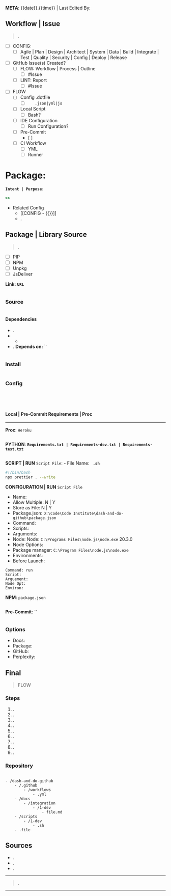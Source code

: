 **META**: {{date}}.{{time}} | Last Edited By:

## Workflow | Issue

> .

- [ ] CONFIG:
    - [ ] Agile | Plan | Design | Architect | System | Data | Build | Integrate | Test | Quality | Security | Config |
      Deploy | Release
- [ ] GitHub Issue(s) Created?
    - [ ] FLOW: Workflow | Process | Outline
        - [ ] #Issue
    - [ ] LINT: Report
        - [ ] #Issue
- [ ] FLOW
    - [ ] Config .dotfile
        - [ ] `   .json|yml|js`
    - [ ] Local Script
        - [ ] Bash?
    - [ ] IDE Configuration
        - [ ] Run Configuration?
    - [ ] Pre-Commit
        - [ ] 
    - [ ] CI Workflow
        - [ ] YML
        - [ ] Runner

# Package:

**`Intent | Purpose:`**

```ruby
>> 
```

- Related Config
    - [[CONFIG - {{}}]]
    - .

## Package | Library Source

> .

- [ ] PIP
- [ ] NPM
- [ ] Unpkg
- [ ] JsDeliver

**Link:** **`URL`**

```bash

```

### Source

```bash

```

#### Dependencies

- .
-
    -
- .
  **Depends on:** ``

```bash

```

### Install

```bash

```

### Config

```json

```

```yml

```

```javascript

```

```ini

```

#### Local | Pre-Commit Requirements | Proc
---
**Proc**: `Heroku`

```ini

```

**PYTHON**: **`Requirements.txt | Requirements-dev.txt | Requirements-test.txt`**

```text

```

**SCRIPT | RUN** `Script File`: - File Name: **``  .sh ``**

```bash
#!/bin/bash 
npx prettier . --write
```

**CONFIGURATION | RUN** `Script File`

- Name:
- Allow Multiple: N | Y
- Store as File: N | Y
- Package.json: `D:\Code\Code Institute\dash-and-do-github\package.json`
- Command:
- Scripts:
- Arguments:
- Node: Node: `C:\Programs Files\node.js\node.exe` 20.3.0
- Node Options:
- Package manager: `C:\Program Files\node.js\node.exe`
- Environments:
- Before Launch:

```
Command: run
Script:
Arguement:
Node Opt: 
Environ:
```

**NPM**: `package.json`

```json

```

**Pre-Commit**: ``

```yml

```

### Options

- Docs:
- Package:
- GitHub:
- Perplexity:

## Final

> FLOW

### Steps

1. .
2. .
3. .
4. .
5. .
6. .
7. .
8. .
9. .

### Repository

```dirtree

- /dash-and-do-github
	- /.github
		- /workflows
			- .yml
	- /docs
		- /integration
			- /1-dev
				- file.md
	- /scripts
		- /1-dev
			- .sh
	- .file
```

## Sources

- .
- .
- .

---
> .
---